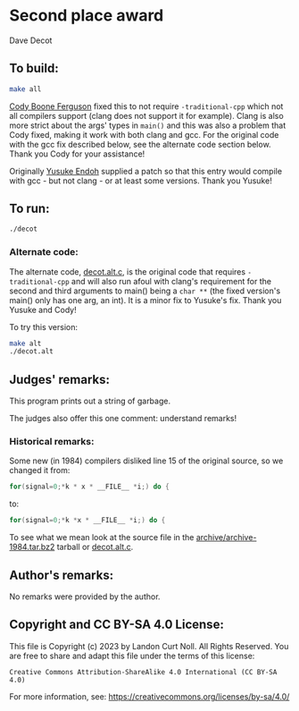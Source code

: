 # Second place award 

Dave Decot  

## To build:

```sh
make all
```

[Cody Boone Ferguson](/winners.html#Cody_Boone_Ferguson) fixed this to not
require `-traditional-cpp` which not all compilers support (clang does not
support it for example). Clang is also more strict about the args' types in
`main()` and this was also a problem that Cody fixed, making it work with both
clang and gcc. For the original code with the gcc fix described below, see the
alternate code section below. Thank you Cody for your assistance!

Originally [Yusuke Endoh](/winners.html#Yusuke_Endoh) supplied a patch so that
this entry would compile with gcc - but not clang - or at least some versions.
Thank you Yusuke!

## To run:

```sh
./decot
```

### Alternate code:

The alternate code, [decot.alt.c](decot.alt.c), is the original code that
requires `-traditional-cpp` and will also run afoul with clang's requirement for
the second and third arguments to main() being a `char **` (the fixed version's
main() only has one arg, an int). It is a minor fix to Yusuke's fix. Thank you
Yusuke and Cody!

To try this version:

```sh
make alt
./decot.alt
```


## Judges' remarks:

This program prints out a string of garbage.

The judges also offer this one comment: understand remarks!

### Historical remarks:

Some new (in 1984) compilers disliked line 15 of the original source, so we changed it
from:

```c
for(signal=0;*k * x * __FILE__ *i;) do {
```

to:

```c
for(signal=0;*k *x * __FILE__ *i;) do {
```


To see what we mean look at the source file in the
[archive/archive-1984.tar.bz2](/archive-1984.tar.bz2) tarball or
[decot.alt.c](decot.alt.c).

## Author's remarks:

No remarks were provided by the author.

## Copyright and CC BY-SA 4.0 License:

This file is Copyright (c) 2023 by Landon Curt Noll.  All Rights Reserved.
You are free to share and adapt this file under the terms of this license:

    Creative Commons Attribution-ShareAlike 4.0 International (CC BY-SA 4.0)

For more information, see: https://creativecommons.org/licenses/by-sa/4.0/
